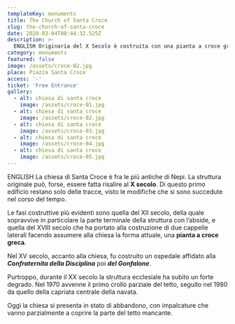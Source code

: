 ```yaml
---
templateKey: monuments
title: The Church of Santa Croce
slug: the-church-of-santa-croce
date: 2020-03-04T08:44:32.525Z
description: >-
  ENGLISH Originaria del X Secolo è costruita con una pianta a croce greca e nel XV Secolo fu affiancata da un ospedale affidato alla Confraternita della Disciplina
category: monuments
featured: false
image: /assets/croce-02.jpg
place: Piazza Santa Croce
access: '-'
ticket: 'Free Entrance'
gallery:
  - alt: chiesa di santa croce
    image: /assets/croce-01.jpg
  - alt: chiesa di santa croce
    image: /assets/croce-02.jpg
  - alt: chiesa di santa croce
    image: /assets/croce-03.jpg
  - alt: chiesa di santa croce
    image: /assets/croce-04.jpg
  - alt: chiesa di santa croce
    image: /assets/croce-05.jpg
---
```

ENGLISH La chiesa di Santa Croce è fra le più antiche di Nepi. La struttura originale può, forse, essere fatta risalire al **X secolo**. Di questo primo edificio restano solo delle tracce, visto le modifiche che si sono succedute nel corso del tempo.

Le fasi costruttive più evidenti sono quella del XII secolo, della quale sopravvive in particolare la parte terminale della struttura con l’abside, e quella del XVIII secolo che ha portato alla costruzione di due cappelle laterali facendo assumere alla chiesa la forma attuale, una **pianta a croce greca**.

Nel XV secolo, accanto alla chiesa, fu costruito un ospedale affidato alla _**Confraternita della Disciplina**_ poi _**del Gonfalone**_.

Purtroppo, durante il XX secolo la struttura ecclesiale ha subito un forte degrado. Nel 1970 avvenne il primo crollo parziale del tetto, seguito nel 1980 da quello della capriata centrale della navata.

Oggi la chiesa si presenta in stato di abbandono, con impalcature che vanno parzialmente a coprire la parte del tetto mancante.